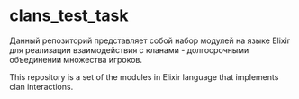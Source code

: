 # clans_test_task

Данный репозиторий представляет собой набор модулей на языке Elixir для реализации взаимодействия с кланами - долгосрочными объединении множества игроков.

This repository is a set of the modules in Elixir language that implements clan interactions.
